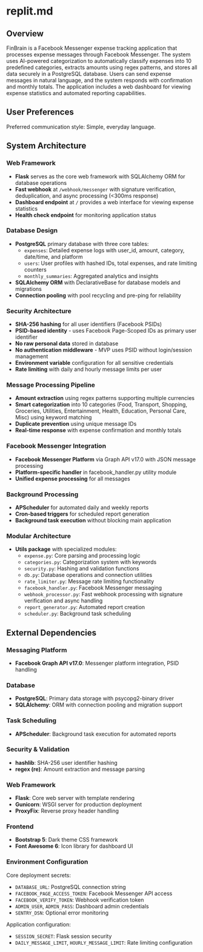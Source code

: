 # replit.md

## Overview

FinBrain is a Facebook Messenger expense tracking application that processes expense messages through Facebook Messenger. The system uses AI-powered categorization to automatically classify expenses into 10 predefined categories, extracts amounts using regex patterns, and stores all data securely in a PostgreSQL database. Users can send expense messages in natural language, and the system responds with confirmation and monthly totals. The application includes a web dashboard for viewing expense statistics and automated reporting capabilities.

## User Preferences

Preferred communication style: Simple, everyday language.

## System Architecture

### Web Framework
- **Flask** serves as the core web framework with SQLAlchemy ORM for database operations
- **Fast webhook** at `/webhook/messenger` with signature verification, deduplication, and async processing (<300ms response)
- **Dashboard endpoint** at `/` provides a web interface for viewing expense statistics
- **Health check endpoint** for monitoring application status

### Database Design
- **PostgreSQL** primary database with three core tables:
  - `expenses`: Detailed expense logs with user_id, amount, category, date/time, and platform
  - `users`: User profiles with hashed IDs, total expenses, and rate limiting counters
  - `monthly_summaries`: Aggregated analytics and insights
- **SQLAlchemy ORM** with DeclarativeBase for database models and migrations
- **Connection pooling** with pool recycling and pre-ping for reliability

### Security Architecture
- **SHA-256 hashing** for all user identifiers (Facebook PSIDs)
- **PSID-based identity** - uses Facebook Page-Scoped IDs as primary user identifier
- **No raw personal data** stored in database
- **No authentication middleware** - MVP uses PSID without login/session management
- **Environment variable** configuration for all sensitive credentials
- **Rate limiting** with daily and hourly message limits per user

### Message Processing Pipeline
- **Amount extraction** using regex patterns supporting multiple currencies
- **Smart categorization** into 10 categories (Food, Transport, Shopping, Groceries, Utilities, Entertainment, Health, Education, Personal Care, Misc) using keyword matching
- **Duplicate prevention** using unique message IDs
- **Real-time response** with expense confirmation and monthly totals

### Facebook Messenger Integration
- **Facebook Messenger Platform** via Graph API v17.0 with JSON message processing
- **Platform-specific handler** in facebook_handler.py utility module
- **Unified expense processing** for all messages

### Background Processing
- **APScheduler** for automated daily and weekly reports
- **Cron-based triggers** for scheduled report generation
- **Background task execution** without blocking main application

### Modular Architecture
- **Utils package** with specialized modules:
  - `expense.py`: Core parsing and processing logic
  - `categories.py`: Categorization system with keywords
  - `security.py`: Hashing and validation functions
  - `db.py`: Database operations and connection utilities
  - `rate_limiter.py`: Message rate limiting functionality
  - `facebook_handler.py`: Facebook Messenger messaging
  - `webhook_processor.py`: Fast webhook processing with signature verification and async handling
  - `report_generator.py`: Automated report creation
  - `scheduler.py`: Background task scheduling

## External Dependencies

### Messaging Platform
- **Facebook Graph API v17.0**: Messenger platform integration, PSID handling

### Database
- **PostgreSQL**: Primary data storage with psycopg2-binary driver
- **SQLAlchemy**: ORM with connection pooling and migration support

### Task Scheduling
- **APScheduler**: Background task execution for automated reports

### Security & Validation
- **hashlib**: SHA-256 user identifier hashing
- **regex (re)**: Amount extraction and message parsing

### Web Framework
- **Flask**: Core web server with template rendering
- **Gunicorn**: WSGI server for production deployment
- **ProxyFix**: Reverse proxy header handling

### Frontend
- **Bootstrap 5**: Dark theme CSS framework
- **Font Awesome 6**: Icon library for dashboard UI

### Environment Configuration
Core deployment secrets:
- `DATABASE_URL`: PostgreSQL connection string
- `FACEBOOK_PAGE_ACCESS_TOKEN`: Facebook Messenger API access
- `FACEBOOK_VERIFY_TOKEN`: Webhook verification token
- `ADMIN_USER`, `ADMIN_PASS`: Dashboard admin credentials
- `SENTRY_DSN`: Optional error monitoring

Application configuration:
- `SESSION_SECRET`: Flask session security
- `DAILY_MESSAGE_LIMIT`, `HOURLY_MESSAGE_LIMIT`: Rate limiting configuration